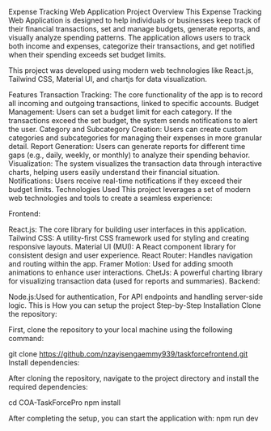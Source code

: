 Expense Tracking Web Application
Project Overview
This Expense Tracking Web Application is designed to help individuals or businesses keep track of their financial transactions, set and manage budgets, generate reports, and visually analyze spending patterns. The application allows users to track both income and expenses, categorize their transactions, and get notified when their spending exceeds set budget limits.

This project was developed using modern web technologies like React.js, Tailwind CSS, Material UI, and chartjs for data visualization.

Features
Transaction Tracking: The core functionality of the app is to record all incoming and outgoing transactions, linked to specific accounts.
Budget Management: Users can set a budget limit for each category. If the transactions exceed the set budget, the system sends notifications to alert the user.
Category and Subcategory Creation: Users can create custom categories and subcategories for managing their expenses in more granular detail.
Report Generation: Users can generate reports for different time gaps (e.g., daily, weekly, or monthly) to analyze their spending behavior.
Visualization: The system visualizes the transaction data through interactive charts, helping users easily understand their financial situation.
Notifications: Users receive real-time notifications if they exceed their budget limits.
Technologies Used
This project leverages a set of modern web technologies and tools to create a seamless experience:

Frontend:

React.js: The core library for building user interfaces in this application.
Tailwind CSS: A utility-first CSS framework used for styling and creating responsive layouts.
Material UI (MUI): A React component library for consistent design and user experience.
React Router: Handles navigation and routing within the app.
Framer Motion: Used for adding smooth animations to enhance user interactions.
ChetJs: A powerful charting library for visualizing transaction data (used for reports and summaries).
Backend:

Node.js:Used for authentication, For API endpoints and handling server-side logic.
This is How you can setup the project
Step-by-Step Installation
Clone the repository:

First, clone the repository to your local machine using the following command:

git clone https://github.com/nzayisengaemmy939/taskforcefrontend.git Install dependencies:

After cloning the repository, navigate to the project directory and install the required dependencies:

cd COA-TaskForcePro npm install

After completing the setup, you can start the application with: npm run dev
